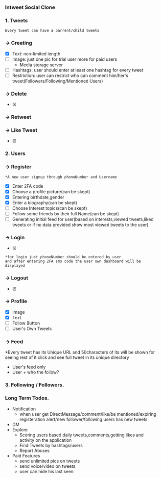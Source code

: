### Intweet Social Clone

### 1. Tweets
    Every tweet can have a parrent/child tweets
### -> Creating

  - [x] Text: non-limited length
  - [ ] Image: just one pic for trial user more for paid users 
    - Media storage server
  - [ ] Hashtags: user should enter at least one hashtag for every tweet
  - [ ] Restriction: user can restrict who can comment him/her's tweet(Followers/Following/Mentioned Users)
### -> Delete
- [x]
### -> Retweet
### -> Like Tweet
- [x]
### 2. Users

### -> Register 
    *A new user signup through phoneNumber and Username
  - [x] Enter 2FA code
  - [x] Choose a profile picture(can be skept)
  - [x] Entering birthdate,gender
  - [x] Enter a biography(can be skept)
  - [ ] Choose Interest topics(can be skept)
  - [ ] Follow some friends by their full Name(can be skept)
  - [ ] Generating initial feed for user(based on interests,viewed tweets,liked tweets or if no data provided show most viewed tweets to the user)

### -> Login
- [x]

    *for login just phoneNumber should be entered by user
    and after entering 2FA sms code the user own dashboard will be displayed

### -> Logout
- [x]
### -> Profile
  - [x] Image
  - [x] Text
  - [ ] Follow Button
  - [ ] User's Own Tweets
  
### -> Feed
  *Every tweet has its Unique URL and 50characters of its will be shown for seeing rest of it click and see full tweet in its unique directory
  - User's feed only
  - User + who the follow?


### 3. Following / Followers. 

### Long Term Todos. 
- Notification
  - when user get DirectMessage/comment/like/be mentioned/expiring registeration alert/new follower/following users has new tweets
- DM
- Explore 
  - Scoring users based daily tweets,comments,getting likes and activity on the application
  - Find Tweets by hashtags/users
  - Report Abuses
- Paid Features
  - send unlimited  pics on tweets
  - send voice/video on tweets
  - user can hide his last seen 
